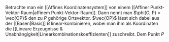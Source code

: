 Betrachte man ein [[Affines Koordinatensystem]] von einem [[Affiner Punkt-Vektor-Raum|affinem Punkt-Vektor-Raum]]. Dann nennt man $\phi(O, P) = \vec{OP}$ den zu $P$ gehörige Ortsvektor.
$\vec{OP}$ lässt sich dabei aus der [[Basen|Basis]] $B$ linear-kombinieren, wobei man ihm als Koordinaten die [[Lineare Erzeugnisse & Unabhängigkeit|Linearkombinationskoeffizienten]] zuschreibt.
Dem Punkt $P$  
